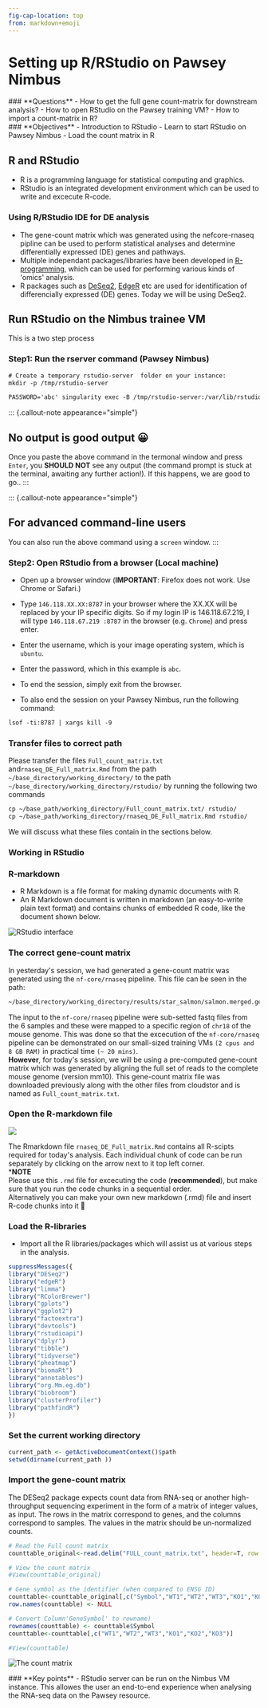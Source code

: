 ```yaml
---
fig-cap-location: top
from: markdown+emoji
---
```



# **Setting up R/RStudio on Pawsey Nimbus**

<div class="questions">  
### **Questions**
- How to get the full gene count-matrix for downstream analysis?
- How to open RStudio on the Pawsey training VM?
- How to import a count-matrix in R?
</div>  

<div class="objectives">  
### **Objectives**
- Introduction to RStudio
- Learn to start RStudio on Pawsey Nimbus
- Load the count matrix in R
</div>  



## **R and RStudio**
- R is a programming language for statistical computing and graphics.
- RStudio is an integrated development environment which can be used to write and excecute R-code.


### **Using R/RStudio IDE for DE analysis**
- The gene-count matrix which was generated using the nefcore-rnaseq pipline can be used to perform statistical analyses and determine differentially expressed (DE) genes and pathways.
- Multiple independant packages/libraries have been developed in [R-programming](https://www.r-project.org/), which can be used for performing various kinds of 'omics' analysis. 
- R packages such as [DeSeq2](https://bioconductor.org/packages/release/bioc/html/DESeq2.html), [EdgeR](https://bioconductor.org/packages/release/bioc/html/edgeR.html) etc are used for identification of differencially expressed (DE) genes. Today we will be using DeSeq2.


## **Run RStudio on the Nimbus trainee VM**
This is a two step process

### **Step1: Run the rserver command (Pawsey Nimbus)**

```default
# Create a temporary rstudio-server  folder on your instance:
mkdir -p /tmp/rstudio-server

PASSWORD='abc' singularity exec -B /tmp/rstudio-server:/var/lib/rstudio-server -B /tmp/rstudio-server:/var/run/rstudio-server -B ~/base_directory/working_directory:/home /cvmfs/containers.biocommons.aarnet.edu.au/r/n/rnaseq_rstudio.sif rserver --auth-none=0 --auth-pam-helper-path=pam-helper --server-user ubuntu
```

::: {.callout-note appearance="simple"}
## **No output** is good output :grinning:
Once you paste the above command in the termonal window and press `Enter`, you **SHOULD NOT** see any output (the command prompt is stuck at the terminal, awaiting any further action!). If this happens, we are good to go.. 
:::


::: {.callout-note appearance="simple"}
## For advanced command-line users
You can also run the above command using a `screen` window.
:::



### **Step2: Open RStudio from a browser (Local machine)**
- Open up a browser window (__IMPORTANT__: Firefox does not work. Use Chrome or Safari.)
- Type `146.118.XX.XX:8787` in your browser where the XX.XX will be replaced by your IP specific digits. So if my login IP is 146.118.67.219, I will type `146.118.67.219 :8787` in the browser (e.g. `Chrome`) and press enter.
- Enter the username, which is your image operating system, which is `ubuntu`.
- Enter the password, which in this example is `abc`.

- To end the session, simply exit from the browser. 
- To also end the session on your Pawsey Nimbus, run the following command: 

```default
lsof -ti:8787 | xargs kill -9
```

### **Transfer files to correct path**
Please transfer the files `Full_count_matrix.txt` and`rnaseq_DE_Full_matrix.Rmd` from the path `~/base_directory/working_directory/` to the path `~/base_directory/working_directory/rstudio/` by running the following two commands

```default
cp ~/base_path/working_directory/Full_count_matrix.txt/ rstudio/
cp ~/base_path/working_directory/rnaseq_DE_Full_matrix.Rmd rstudio/
```
We will discuss what these files contain in the sections below.

### **Working in RStudio**

### **R-markdown**

- R Markdown is a file format for making dynamic documents with R.
- An R Markdown document is written in markdown (an easy-to-write plain text format) and contains chunks of embedded R code, like the document shown below.

![RStudio interface](/fig/R_markdown.png)  


### **The correct gene-count matrix**
In yesterday's session, we had generated a gene-count matrix was generated using the `nf-core/rnaseq` pipeline. This file can be seen in the path: 

```default
~/base_directory/working_directory/results/star_salmon/salmon.merged.gene_counts.tsv
```

The input to the `nf-core/rnaseq` pipeline were sub-setted fastq files from the 6 samples and these were mapped to a specific region of `chr18` of the mouse genome. This was done so that the excecution of the `nf-core/rnaseq` pipeline can be demonstrated on our small-sized training VMs `(2 cpus and 8 GB RAM)` in practical time `(~ 20 mins)`.
<br>**However**, for today's session, we will be using a pre-computed gene-count matrix which was generated by aligning the full set of reads to the complete mouse genome (version mm10). This gene-count matrix file was downloaded previously along with the other files from cloudstor and is named as `Full_count_matrix.txt`. 


### **Open the R-markdown file**

![](/fig/Rmarkdown_open_file.png)  

The Rmarkdown file `rnaseq_DE_Full_matrix.Rmd` contains all R-scipts required for today's analysis. Each individual chunk of code can be run separately by clicking on the arrow next to it top left corner. 
<br>***NOTE** <br>
Please use this `.rmd` file for excecuting the code (**recommended**), but make sure that you run the code chunks in a sequential order. 
<br>Alternatively you can make your own new markdown (.rmd) file and insert R-code chunks into it :grimacing:

### **Load the R-libraries**

- Import all the R libraries/packages which will assist us at various steps in the analysis.

```r
suppressMessages({
library("DESeq2")
library("edgeR")
library("limma")
library("RColorBrewer")
library("gplots")
library("ggplot2")
library("factoextra")
library("devtools")
library("rstudioapi")
library("dplyr")
library("tibble")
library("tidyverse")
library("pheatmap")
library("biomaRt")
library("annotables")
library("org.Mm.eg.db")
library("biobroom")
library("clusterProfiler")
library("pathfindR")
})
```


### **Set the current working directory**

```r
current_path <- getActiveDocumentContext()$path 
setwd(dirname(current_path ))
```
 
### **Import the gene-count matrix**
The DESeq2 package expects count data from RNA-seq or another high-throughput sequencing experiment in the form of a matrix of integer values, as input. The rows in the matrix correspond to genes, and the columns correspond to samples. The values in the matrix should be un-normalized counts. 

 
```r
# Read the Full count matrix
counttable_original<-read.delim("FULL_count_matrix.txt", header=T, row.names=1) 

# View the count matrix
#View(counttable_original)

# Gene symbol as the identifier (when compared to ENSG ID)
counttable<-counttable_original[,c("Symbol","WT1","WT2","WT3","KO1","KO2","KO3")]
row.names(counttable) <- NULL

# Convert Column'GeneSymbol' to rowname)
rownames(counttable) <- counttable$Symbol
counttable<-counttable[,c("WT1","WT2","WT3","KO1","KO2","KO3")]

#View(counttable)
```

![The count matrix](/fig/count_matrix.png)







<div class="keypoints">
### **Key points**
- RStudio server can be run on the Nimbus VM instance. This allowes the user an end-to-end experience when analysing the RNA-seq data on the Pawsey resource.
</div>
